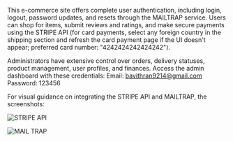 This e-commerce site offers complete user authentication, including login, logout, password updates, and resets through the MAILTRAP service. Users can shop for items, submit reviews and ratings, and make secure payments using the STRIPE API (for card payments, select any foreign country in the shipping section and refresh the card payment page if the UI doesn't appear; preferred card number: "4242424242424242").

Administrators have extensive control over orders, delivery statuses, product management, user profiles, and finances. Access the admin dashboard with these credentials:
Email: bavithran9214@gmail.com
Password: 123456

For visual guidance on integrating the STRIPE API and MAILTRAP, the screenshots:

![STRIPE API](https://github.com/Bavithran97/cap-mern/assets/133184385/2f716c83-1601-4e43-9633-d84638096091)

![MAIL TRAP](https://github.com/Bavithran97/cap-mern/assets/133184385/4ff367c3-6ad1-4e7e-aa47-1c0d05de9a00)
